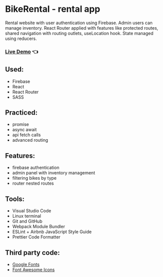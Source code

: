 # BikeRental - rental app

Rental website with user authentication using Firebase. Admin users can manage inventory. React Router applied with features like protected routes, shared navigation with routing outlets, useLocation hook. State managed using reducers.

### [Live Demo](https://bikerentalproject.netlify.app/) :point_left:

## Used:

- Firebase
- React
- React Router
- SASS

## Practiced:

- promise
- async await
- api fetch calls
- advanced routing

## Features:

- firebase authentication
- admin panel with inventory management
- filtering bikes by type
- router nested routes

## Tools:

- Visual Studio Code
- Linux terminal
- Git and GitHub
- Webpack Module Bundler
- ESLint + Airbnb JavaScript Style Guide
- Prettier Code Formatter

## Third party code:

- [Google Fonts](https://fonts.google.com/)
- [Font Awesome Icons](https://fontawesome.com/)
